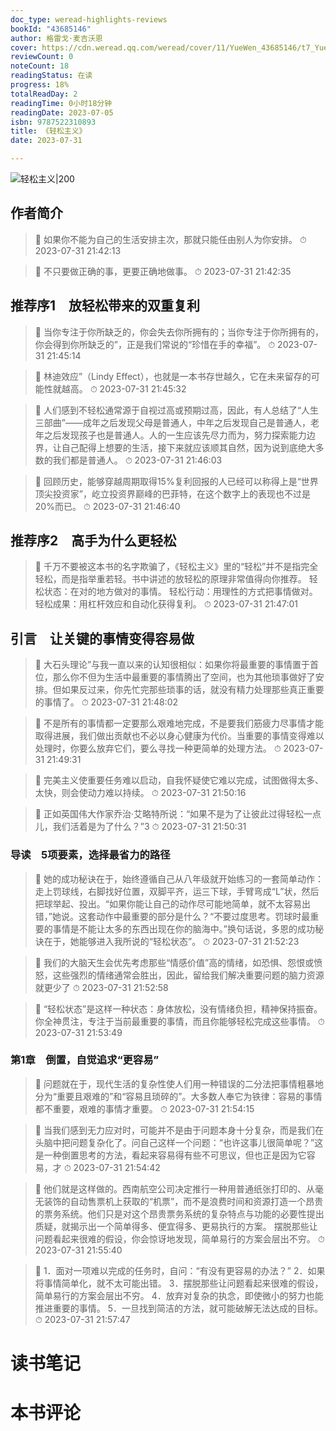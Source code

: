 ```yaml
---
doc_type: weread-highlights-reviews
bookId: "43685146"
author: 格雷戈·麦吉沃恩
cover: https://cdn.weread.qq.com/weread/cover/11/YueWen_43685146/t7_YueWen_43685146.jpg
reviewCount: 0
noteCount: 18
readingStatus: 在读
progress: 18%
totalReadDay: 2
readingTime: 0小时18分钟
readingDate: 2023-07-05
isbn: 9787522310893
title: 《轻松主义》
date: 2023-07-31

---
```


![ 轻松主义|200](https://cdn.weread.qq.com/weread/cover/11/YueWen_43685146/t7_YueWen_43685146.jpg)


## 作者简介

> 📌 如果你不能为自己的生活安排主次，那就只能任由别人为你安排。 
> ⏱ 2023-07-31 21:42:13 

> 📌 不只要做正确的事，更要正确地做事。 
> ⏱ 2023-07-31 21:42:35 

## 推荐序1　放轻松带来的双重复利

> 📌 当你专注于你所缺乏的，你会失去你所拥有的；当你专注于你所拥有的，你会得到你所缺乏的”，正是我们常说的“珍惜在手的幸福”。 
> ⏱ 2023-07-31 21:45:14 

> 📌 林迪效应”（Lindy Effect），也就是一本书存世越久，它在未来留存的可能性就越高。 
> ⏱ 2023-07-31 21:45:32 

> 📌 人们感到不轻松通常源于自视过高或预期过高，因此，有人总结了“人生三部曲”——成年之后发现父母是普通人，中年之后发现自己是普通人，老年之后发现孩子也是普通人。人的一生应该先尽力而为，努力探索能力边界，让自己配得上想要的生活，接下来就应该顺其自然，因为说到底绝大多数的我们都是普通人。 
> ⏱ 2023-07-31 21:46:03 

> 📌 回顾历史，能够穿越周期取得15%复利回报的人已经可以称得上是“世界顶尖投资家”，屹立投资界巅峰的巴菲特，在这个数字上的表现也不过是20%而已。 
> ⏱ 2023-07-31 21:46:40 

## 推荐序2　高手为什么更轻松

> 📌 千万不要被这本书的名字欺骗了，《轻松主义》里的“轻松”并不是指完全轻松，而是指举重若轻。书中讲述的放轻松的原理非常值得向你推荐。
轻松状态：在对的地方做对的事情。
轻松行动：用理性的方式把事情做对。
轻松成果：用杠杆效应和自动化获得复利。 
> ⏱ 2023-07-31 21:47:01 

## 引言　让关键的事情变得容易做

> 📌 大石头理论”与我一直以来的认知很相似：如果你将最重要的事情置于首位，那么你不但为生活中最重要的事情腾出了空间，也为其他琐事做好了安排。但如果反过来，你先忙完那些琐事的话，就没有精力处理那些真正重要的事情了。 
> ⏱ 2023-07-31 21:48:02 

> 📌 不是所有的事情都一定要那么艰难地完成，不是要我们筋疲力尽事情才能取得进展，我们做出贡献也不必以身心健康为代价。当重要的事情变得难以处理时，你要么放弃它们，要么寻找一种更简单的处理方法。 
> ⏱ 2023-07-31 21:49:31 

> 📌 完美主义使重要任务难以启动，自我怀疑使它难以完成，试图做得太多、太快，则会使动力难以持续。 
> ⏱ 2023-07-31 21:50:16 

> 📌 正如英国伟大作家乔治·艾略特所说：“如果不是为了让彼此过得轻松一点儿，我们活着是为了什么？”3 
> ⏱ 2023-07-31 21:50:31 

### 导读　5项要素，选择最省力的路径

> 📌 她的成功秘诀在于，始终遵循自己从八年级就开始练习的一套简单动作：走上罚球线，右脚找好位置，双脚平齐，运三下球，手臂弯成“L”状，然后把球举起、投出。“如果你能让自己的动作尽可能地简单，就不太容易出错，”她说。这套动作中最重要的部分是什么？“不要过度思考。罚球时最重要的事情是不能让太多的东西出现在你的脑海中。”换句话说，多恩的成功秘诀在于，她能够进入我所说的“轻松状态”。 
> ⏱ 2023-07-31 21:52:23 

> 📌 我们的大脑天生会优先考虑那些“情感价值”高的情绪，如恐惧、怨恨或愤怒，这些强烈的情绪通常会胜出，因此，留给我们解决重要问题的脑力资源就更少了 
> ⏱ 2023-07-31 21:52:58 

> 📌 “轻松状态”是这样一种状态：身体放松，没有情绪负担，精神保持振奋。你全神贯注，专注于当前最重要的事情，而且你能够轻松完成这些事情。 
> ⏱ 2023-07-31 21:53:49 

### 第1章　倒置，自觉追求“更容易”

> 📌 问题就在于，现代生活的复杂性使人们用一种错误的二分法把事情粗暴地分为“重要且艰难的”和“容易且琐碎的”。大多数人奉它为铁律：容易的事情都不重要，艰难的事情才重要。 
> ⏱ 2023-07-31 21:54:15 

> 📌 当我们感到无力应对时，可能并不是由于问题本身十分复杂，而是我们在头脑中把问题复杂化了。问自己这样一个问题：“也许这事儿很简单呢？”这是一种倒置思考的方法，看起来容易得有些不可思议，但也正是因为它容易，才 
> ⏱ 2023-07-31 21:54:42 

> 📌 他们就是这样做的。西南航空公司决定推行一种用普通纸张打印的、从毫无装饰的自动售票机上获取的“机票”，而不是浪费时间和资源打造一个昂贵的票务系统。他们只是对这个昂贵票务系统的复杂特点与功能的必要性提出质疑，就揭示出一个简单得多、便宜得多、更易执行的方案。
摆脱那些让问题看起来很难的假设，你会惊讶地发现，简单易行的方案会层出不穷。 
> ⏱ 2023-07-31 21:55:40 

> 📌 1．面对一项难以完成的任务时，自问：“有没有更容易的办法？”
2．如果将事情简单化，就不太可能出错。
3．摆脱那些让问题看起来很难的假设，简单易行的方案会层出不穷。
4．放弃对复杂的执念，即使微小的努力也能推进重要的事情。
5．一旦找到简洁的方法，就可能破解无法达成的目标。 
> ⏱ 2023-07-31 21:57:47 


# 读书笔记


# 本书评论
